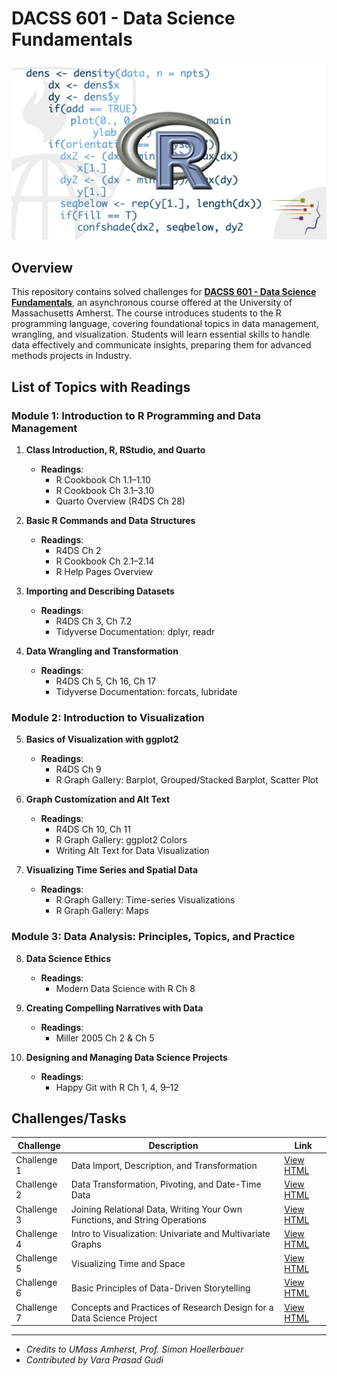 # DACSS 601 - Data Science Fundamentals

![alt text](image.png)

## Overview

This repository contains solved challenges for **[DACSS 601 - Data Science Fundamentals](https://www.coursicle.com/umass/courses/DACSS/601/)**, an asynchronous course offered at the University of Massachusetts Amherst. The course introduces students to the R programming language, covering foundational topics in data management, wrangling, and visualization. Students will learn essential skills to handle data effectively and communicate insights, preparing them for advanced methods projects in Industry.


## List of Topics with Readings

### Module 1: Introduction to R Programming and Data Management
1. **Class Introduction, R, RStudio, and Quarto**  
   - **Readings**:  
     - R Cookbook Ch 1.1–1.10  
     - R Cookbook Ch 3.1–3.10  
     - Quarto Overview (R4DS Ch 28)  

2. **Basic R Commands and Data Structures**  
   - **Readings**:  
     - R4DS Ch 2  
     - R Cookbook Ch 2.1–2.14  
     - R Help Pages Overview  

3. **Importing and Describing Datasets**  
   - **Readings**:  
     - R4DS Ch 3, Ch 7.2  
     - Tidyverse Documentation: dplyr, readr  

4. **Data Wrangling and Transformation**  
   - **Readings**:  
     - R4DS Ch 5, Ch 16, Ch 17  
     - Tidyverse Documentation: forcats, lubridate  

### Module 2: Introduction to Visualization
5. **Basics of Visualization with ggplot2**  
   - **Readings**:  
     - R4DS Ch 9  
     - R Graph Gallery: Barplot, Grouped/Stacked Barplot, Scatter Plot  

6. **Graph Customization and Alt Text**  
   - **Readings**:  
     - R4DS Ch 10, Ch 11  
     - R Graph Gallery: ggplot2 Colors  
     - Writing Alt Text for Data Visualization  

7. **Visualizing Time Series and Spatial Data**  
   - **Readings**:  
     - R Graph Gallery: Time-series Visualizations  
     - R Graph Gallery: Maps  

### Module 3: Data Analysis: Principles, Topics, and Practice
8. **Data Science Ethics**  
   - **Readings**:  
     - Modern Data Science with R Ch 8  

9. **Creating Compelling Narratives with Data**  
   - **Readings**:  
     - Miller 2005 Ch 2 & Ch 5  

10. **Designing and Managing Data Science Projects**  
    - **Readings**:  
      - Happy Git with R Ch 1, 4, 9–12 


## Challenges/Tasks
| Challenge   | Description                                                         | Link                                     |
|-------------|---------------------------------------------------------------------|-----------------------------------------------|
| Challenge 1 | Data Import, Description, and Transformation                       | [View HTML](./Challenge%201/challenge1_f24_vgudi.html) |
| Challenge 2 | Data Transformation, Pivoting, and Date-Time Data                  | [View HTML](./Challenge%202/challenge2_f24_vgudi.html) |
| Challenge 3 | Joining Relational Data, Writing Your Own Functions, and String Operations | [View HTML](./Challenge%203/challenge3_f24_vgudi.html) |
| Challenge 4 | Intro to Visualization: Univariate and Multivariate Graphs         | [View HTML](./Challenge%204/challenge4_f24_vgudi.html) |
| Challenge 5 | Visualizing Time and Space                                         | [View HTML](./Challenge%205/challenge5_f24_vgudi.html) |
| Challenge 6 | Basic Principles of Data-Driven Storytelling                       | [View HTML](./Challenge%206/challenge6_f24_vgudi.html) |
| Challenge 7 | Concepts and Practices of Research Design for a Data Science Project | [View HTML](./Challenge%207/challenge7_f24_vgudi.html) |


----


- *Credits to UMass Amherst, Prof. Simon Hoellerbauer*
- *Contributed by Vara Prasad Gudi*
